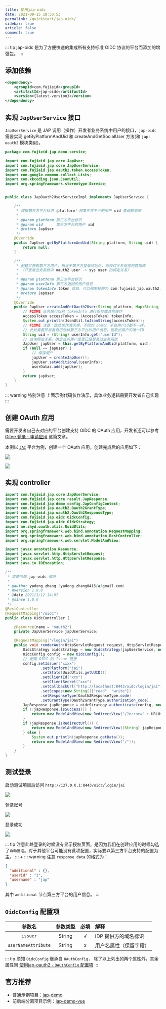 ```yaml
---
title: 使用jap-oidc
date: 2021-09-15 18:50:53
permalink: /quickstart/jap-oidc/
sidebar: true
article: false
comment: true
---
```


::: tip
jap-oidc 是为了方便快速的集成所有支持标准 OIDC 协议的平台而添加的增强包。
:::

## 添加依赖

```xml
<dependency>
    <groupId>com.fujieid</groupId>
    <artifactId>jap-oidc</artifactId>
    <version>{latest-version}</version>
</dependency>
```

## 实现 `JapUserService` 接口

`JapUserService` 是 JAP 调用（操作）开发者业务系统中用户的接口，`jap-oidc` 需要实现 getByPlatformAndUid 和 createAndGetSocialUser 方法(和 `jap-oauth2` 模块类似)。

```java
package com.fujieid.jap.demo.service;

import com.fujieid.jap.core.JapUser;
import com.fujieid.jap.core.JapUserService;
import com.fujieid.jap.oauth2.token.AccessToken;
import com.google.common.collect.Lists;
import com.xkcoding.json.JsonUtil;
import org.springframework.stereotype.Service;


public class JapOauth2UserServiceImpl implements JapUserService {

    /**
     * 根据第三方平台标识（platform）和第三方平台的用户 uid 查询数据库
     *
     * @param platform 第三方平台标识
     * @param uid      第三方平台的用户 uid
     * @return JapUser
     */
    @Override
    public JapUser getByPlatformAndUid(String platform, String uid) {
        return null;
    }

    /**
     * 创建并获取第三方用户，相当于第三方登录成功后，将授权关系保存到数据库
     * （开发者业务系统中 oauth2 user -> sys user 的绑定关系）
     *
     * @param platform 第三方平台标识
     * @param userInfo 第三方返回的用户信息
     * @param tokenInfo token 信息，可以强制转换为 com.fujieid.jap.oauth2.token.AccessToken
     * @return JapUser
     */
    @Override
    public JapUser createAndGetOauth2User(String platform, Map<String, Object> userInfo, Object tokenInfo) {
        // FIXME 业务端可以对 tokenInfo 进行保存或其他操作
        AccessToken accessToken = (AccessToken) tokenInfo;
        System.out.println(JsonUtil.toJsonString(accessToken));
        // FIXME 注意：此处仅作演示用，不同的 oauth 平台用户id都不一样，
        // 此处需要开发者自己分析第三方平台的用户信息，提取出用户的唯一ID
        String uid = (String) userInfo.get("userId");
        // 查询绑定关系，确定当前用户是否已经登录过业务系统
        JapUser japUser = this.getByPlatformAndUid(platform, uid);
        if (null == japUser) {
            // 保存用户
            japUser = createJapUser();
            japUser.setAdditional(userInfo);
            userDatas.add(japUser);
        }
        return japUser;
    }
}
```

::: warning 特别注意
上面示例代码仅作演示，具体业务逻辑需要开发者自己实现
:::

## 创建 OAuth 应用

需要开发者自己去对应的平台创建支持 OIDC 的 OAuth 应用，开发者还可以参考 [Gitee 登录 - 申请应用](https://justauth.wiki/oauth/gitee.html#_1-%E7%94%B3%E8%AF%B7%E5%BA%94%E7%94%A8) 这篇文章。


本例以 [`JAI`](https://www.fujieid.com) 平台为例，创建一个 OAuth 应用，创建完成后的应用如下：

![](/_media/oidc/4a1180e0.png)

![](/_media/oidc/9b06d098.png)

## 实现 controller

```java
import com.fujieid.jap.core.JapUserService;
import com.fujieid.jap.core.result.JapResponse;
import com.fujieid.jap.demo.config.JapConfigContext;
import com.fujieid.jap.oauth2.Oauth2GrantType;
import com.fujieid.jap.oauth2.Oauth2ResponseType;
import com.fujieid.jap.oidc.OidcConfig;
import com.fujieid.jap.oidc.OidcStrategy;
import me.zhyd.oauth.utils.UuidUtils;
import org.springframework.web.bind.annotation.RequestMapping;
import org.springframework.web.bind.annotation.RestController;
import org.springframework.web.servlet.ModelAndView;

import javax.annotation.Resource;
import javax.servlet.http.HttpServletRequest;
import javax.servlet.http.HttpServletResponse;
import java.io.IOException;

/**
 * 需要依赖 jap-oidc 模块
 *
 * @author yadong.zhang (yadong.zhang0415(a)gmail.com)
 * @version 1.0.0
 * @date 2021/1/12 14:07
 * @since 1.0.0
 */
@RestController
@RequestMapping("/oidc")
public class OidcController {

    @Resource(name = "oauth2")
    private JapUserService japUserService;

    @RequestMapping("/login/jai")
    public void renderAuth(HttpServletRequest request, HttpServletResponse response) throws IOException {
        OidcStrategy oidcStrategy = new OidcStrategy(japUserService, new JapConfig());
        OidcConfig config = new OidcConfig();
        // 配置 OIDC 的 Issue 链接
        config.setIssuer("xxxx")
                .setPlatform("jai")
                .setState(UuidUtils.getUUID())
                .setClientId("xxx")
                .setClientSecret("xxx")
                .setCallbackUrl("http://localhost:8443/oidc/login/jai")
                .setScopes(new String[]{"read", "write"})
                .setResponseType(Oauth2ResponseType.code)
                .setGrantType(Oauth2GrantType.authorization_code);
        JapResponse japResponse = oidcStrategy.authenticate(config, new JakartaRequestAdapter(request), new JakartaResponseAdapter(response));
        if (!japResponse.isSuccess()) {
            return new ModelAndView(new RedirectView("/?error=" + URLUtil.encode(japResponse.getMessage())));
        }
        if (japResponse.isRedirectUrl()) {
            return new ModelAndView(new RedirectView((String) japResponse.getData()));
        } else {
            System.out.println(japResponse.getData());
            return new ModelAndView(new RedirectView("/"));
        }
    }
}

```

## 测试登录

启动测试项目后访问 `http://127.0.0.1:8443/oidc/login/jai` 

![](/_media/oidc/e4f48f5a.png)

登录账号

![](/_media/oauth2/58895678.png)

登录成功

![](/_media/oidc/c17400bf.png)

::: tip
注意此处登录的时候没有显示授权页面，是因为我们在创建应用的时候勾选了`自动批准`。对于其他平台可能没有此项配置，实际要以第三方平台支持的配置为主。
:::
+
::: warning 注意
`response data` 的格式为：

```json
{
  "additional" : {},
  "userId" : "1",
  "username" : "jap"
}
```

其中 `additional` 节点第三方平台的用户信息。
:::

## `OidcConfig` 配置项

| 参数名 | 参数类型 | 必填 | 解释 |
|:----:|:----:|:----:|:----|
| `issuer` | String | √ | IDP 提供方的域名标识 |
| `userNameAttribute` | String | x | 用户名属性（保留字段） |

::: tip 须知
`OidcConfig` 继承自 `OAuthConfig`， 除了以上列出的两个属性外，其余属性同 [使用jap-oauth2 - `OAuthConfig` 配置项](/quickstart/jap-oauth2/#oauthconfig-配置项)
:::

## 官方推荐

- 普通示例项目：[jap-demo](https://gitee.com/fujieid/jap-demo)
- 前后端分离项目示例：[jap-demo-vue](https://gitee.com/fujieid/jap-demo-vue)
